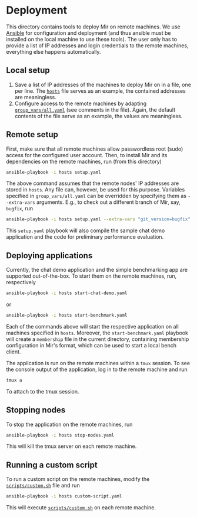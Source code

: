 # Deployment

This directory contains tools to deploy Mir on remote machines.
We use [Ansible](https://www.ansible.com/) for configuration and deployment
(and thus ansible must be installed on the local machine to use these tools).
The user only has to provide a list of IP addresses and login credentials to the remote machines,
everything else happens automatically.

## Local setup

1. Save a list of IP addresses of the machines to deploy Mir on in a file, one per line.
   The [`hosts`](hosts) file serves as an example, the contained addresses are meaningless.
2. Configure access to the remote machines by adapting [`group_vars/all.yaml`](group_vars/all.yaml) (see comments in the file).
   Again, the default contents of the file serve as an example, the values are meaningless.

## Remote setup

First, make sure that all remote machines allow passwordless root (sudo) access for the configured user account.
Then, to install Mir and its dependencies on the remote machines, run (from this directory)
```bash
ansible-playbook -i hosts setup.yaml
```
The above command assumes that the remote nodes' IP addresses are stored in `hosts`.
Any file can, however, be used for this purpose.
Variables specified in `group_vars/all.yaml` can be overridden by specifying them as `--extra-vars` arguments.
E.g., to check out a different branch of Mir, say, `bugfix`, run
```bash
ansible-playbook -i hosts setup.yaml --extra-vars "git_version=bugfix"
```
This `setup.yaml` playbook will also compile the sample chat demo application
and the code for preliminary performance evaluation.

## Deploying applications

Currently, the chat demo application and the simple benchmarking app are supported out-of-the-box.
To start them on the remote machines, run, respectively
```bash
ansible-playbook -i hosts start-chat-demo.yaml
```
or
```bash
ansible-playbook -i hosts start-benchmark.yaml
```

Each of the commands above will start the respective application on all machines specified in `hosts`.
Moreover, the `start-benchmark.yaml` playbook will create a `membership` file in the current directory,
containing membership configuration in Mir's format, which can be used to start a local bench client.

The application is run on the remote machines within a `tmux` session.
To see the console output of the application, log in to the remote machine and run
```bash
tmux a
```
To attach to the tmux session.

## Stopping nodes

To stop the application on the remote machines, run
```bash
ansible-playbook -i hosts stop-nodes.yaml
```
This will kill the tmux server on each remote machine.

## Running a custom script

To run a custom script on the remote machines, modify the [`scripts/custom.sh`](scripts/custom.sh) file and run
```bash
ansible-playbook -i hosts custom-script.yaml
```
This will execute [`scripts/custom.sh`](scripts/custom.sh) on each remote machine.
